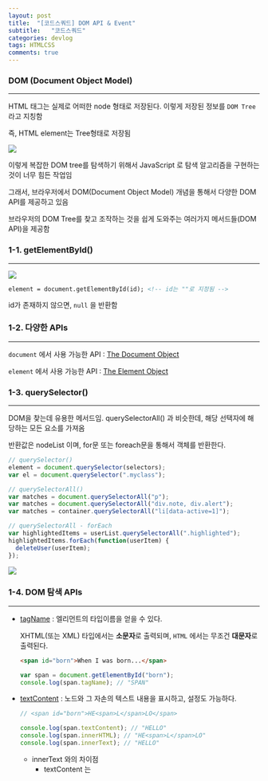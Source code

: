 ```yaml
---
layout: post
title:  "[코드스쿼드] DOM API & Event"
subtitle:   "코드스쿼드"
categories: devlog
tags: HTMLCSS
comments: true
---
```


### DOM (Document Object Model)

---

HTML 태그는 실제로 어떠한 node 형태로 저장된다. 이렇게 저장된 정보를 `DOM Tree` 라고 지칭함

즉, HTML element는 Tree형태로 저장됨

![](https://imgur.com/NolOrrM.png)

이렇게 복잡한 DOM tree를 탐색하기 위해서 JavaScript 로 탐색 알고리즘을 구현하는것이 너무 힘든 작업임

그래서, 브라우저에서 DOM(Document Object Model) 개념을 통해서 다양한 DOM API를 제공하고 있음

브라우저의 DOM Tree를 찾고 조작하는 것을 쉽게 도와주는 여러가지 메서드들(DOM API)을 제공함





### 1-1. getElementById()

---

![](https://imgur.com/BbJt1Ow.png)

```html
element = document.getElementById(id); <!-- id는 ""로 지정됨 -->
```

id가 존재하지 않으면, `null` 을 반환함





### 1-2. 다양한 APIs

---

`document` 에서 사용 가능한 API : [The Document Object](https://www.w3schools.com/jsref/dom_obj_document.asp)

`element` 에서 사용 가능한 API : [The Element Object](https://www.w3schools.com/jsref/dom_obj_document.asp)





### 1-3. querySelector()

---

DOM을 찾는데 유용한 메서드임. querySelectorAll() 과 비슷한데, 해당 선택자에 해당하는 모든 요소를 가져옴

반환값은 nodeList 이며, for문 또는 foreach문을 통해서 객체를 반환한다.

```javascript
// querySelector()
element = document.querySelector(selectors);
var el = document.querySelector(".myclass");

// querySelectorAll()
var matches = document.querySelectorAll("p");
var matches = document.querySelectorAll("div.note, div.alert");
var matches = container.querySelectorAll("li[data-active=1]");

// querySelectorAll - forEach
var highlightedItems = userList.querySelectorAll(".highlighted");
highlightedItems.forEach(function(userItem) {
  deleteUser(userItem);
});
```



![](https://imgur.com/le01Lph.png)





### 1-4. DOM 탐색 APIs

---

- [tagName](https://developer.mozilla.org/en-US/docs/Web/API/Element/tagName) : 엘리먼트의 타입이름을 얻을 수 있다.

  XHTML(또는 XML) 타입에서는 **소문자**로 출력되며, `HTML` 에서는 무조건 **대문자**로 출력된다.

  ```HTML
  <span id="born">When I was born...</span>
  ```

  ```javascript
  var span = document.getElementById("born");
  console.log(span.tagName); // "SPAN"
  ```

- [textContent](https://developer.mozilla.org/ko/docs/Web/API/Node/textContent) : 노드와 그 자손의 텍스트 내용을 표시하고, 설정도 가능하다.

  ```javascript
  // <span id="born">HE<span>L</span>LO</span>
  
  console.log(span.textContent); // "HELLO"
  console.log(span.innerHTML); // "HE<span>L</span>LO"
  console.log(span.innerText); // "HELLO"
  ```

  - innerText 와의 차이점
    - textContent 는 <script>와 <style> 요소를 포함한 모든 요소들의 내용을 가져옴. 반면, innerText 는 그렇지 않음
    - innerText 는 style 을 인지하고 숨겨진 요소들의 텍스트를 반환하진 않지만 textContent 는 반환함
    - innerText 는 CSS 스타일링을 인지하기 때문에 레이아웃의 변화를 가져올 수 있지만, textContent는 그렇지 않음
    - innerText 는 요소의 자식노드를 지우는 것 뿐만아니라, 텍스트 노드의 모든 자손을 영구적으로 제거함
  - innerHTML 과의 차이점
    - innerHTML 은 HTML을 반환함
    - textContent가 텍스트를 HTML로 파싱하지 않기 때문에 종종 더 좋은 성능을 보여줌
    - textContent는 XSS 를 방지할 수 있음

- [nodeType](https://developer.mozilla.org/ko/docs/Web/API/Node/nodeType) : `elements` `text` `comments` 처럼 서로 다른 종류의 노드를 구별하는데 사용할 수 있음

  ![](https://imgur.com/U6j3zkl.png)

- [childNodes](https://developer.mozilla.org/ko/docs/Web/API/Node/childNodes) : 주어진 요소의 자식 노드 모음 (collection)을 반환함 (NodeList)

  ```javascript
  // parg는 <p> 요소 개체 참조
  if (parg.hasChildNodes())
  // 그래서, 먼저 개체가 찼는 지(자식 노드가 있는 지) 검사
   {
     var children = parg.childNodes;
     for (var i = 0; i < children.length; i++) 
     {
     // children[i]로 각 자식에 무언가를 함 
     // 주의: 목록은 유효해(live), 자식 추가나 제거는 목록을 바꿈
     };
   };
  ```

- [firstChild](https://developer.mozilla.org/ko/docs/Web/API/Node/firstChild) : 트리에서 노드의 첫 번째 자식이나 null(노드가 자식이 없으면)을 반환함

  ```javascript
  <p id="para-01">
    <span>First span</span>
  </p>
  
  <script type="text/javascript">
    var p01 = document.getElementById('para-01');
    alert(p01.firstChild.nodeName)
  </script>
  ```

- [firstElementChild](https://developer.mozilla.org/en-US/docs/Web/API/ParentNode/firstElementChild)

  ```html
  <ul id="foo">
      <li>First  (1)</li>
      <li>Second (2)</li>
      <li>Third  (3)</li>
  </ul>	
  ```

  ```javascript
  var foo = document.getElementById('foo');
  console.log(foo.firstElementChild.textContent); // "First  (1)"
  ```

- [parentElement](https://developer.mozilla.org/en-US/docs/Web/API/Node/parentElement) : 현재 노드에서 부모 노드를 가리킨다.

  ```javascript
  if (node.parentElement) {
      node.parentElement.style.color = "red";
  }
  ```

- [nextSibling](https://developer.mozilla.org/ko/docs/Web/API/Node/nextSibling)

  부모의 `childNodes` 목록에서 지정된 노드 **바로 다음에 있는 노드를 반환**하거나 지정된 노드가 해당 목록의 마지막 노드이면 `null`을 반환 (#text 데이터를 가져온다는 것을 중점으로 볼 것)

  ```HTML
  <div id="div-01">Here is div-01</div>
  <div id="div-02">Here is div-02</div>
  
  <script type="text/javascript">
  var el = document.getElementById('div-01').nextSibling,
      i = 1;
  
  console.log('Siblings of div-01:');
  
  while (el) {
    console.log(i + '. ' + el.nodeName);
    el = el.nextSibling;
    i++;
  }
  
  </script>
  
  /**************************************************
     로드될 때 다음과 같이 콘솔에 기록됩니다. :
  
       Siblings of div-01
  
        1. #text
        2. DIV
        3. #text
        4. SCRIPT
  
  **************************************************/
  ```

- [nextElementSibling](https://developer.mozilla.org/en-US/docs/Web/API/NonDocumentTypeChildNode/nextElementSibling)

  ```HTML
  <div id="div-01">Here is div-01</div>
  <div id="div-02">Here is div-02</div>
  
  <script type="text/javascript">
    var el = document.getElementById('div-01').nextElementSibling;
    console.log('Siblings of div-01:');
    while (el) {
      console.log(el.nodeName);
      el = el.nextElementSibling;
    }
  </script>
  
  /**************************************************
     로드될 때 다음과 같이 콘솔에 기록됩니다. :
  
      Siblings of div-01:
      DIV
      SCRIPT
  
  **************************************************/
  ```

  



### 1-5. DOM 조작 API

---

삭제, 추가, 이동, 교체를 위해 사용하는 DOM API 이다.

- [removeChild()](https://developer.mozilla.org/ko/docs/Web/API/Node/removeChild) : 자식의 엘리먼트를 삭제하는 문법

  ```javascript
  // Get the <ul> element with id="myList"
  var list = document.getElementById("myList");   
  list.removeChild(list.childNodes[0]); // Remove <ul>'s first child node (index 0)
  ```

- [appendChild()](https://developer.mozilla.org/ko/docs/Web/API/Node/appendChild) : 한 노드를 특정 부모 노드의 자식 노드 리스트 중 **마지막 자식으로** 붙임

  ```javascript
  // 새로운 단락 요소를 생성하고 문서에 있는 바디 요소의 끝에 붙입니다.
  var p = document.createElement("p");
  document.body.appendChild(p);
  ```

- [insertBefore()](https://developer.mozilla.org/en-US/docs/Web/API/Node/insertBefore)

  ```HTML
  <ul id="myList">
    <li>Coffee</li>
    <li>Tea</li>
  </ul>
  
  <p>Click the button to insert an item to the list.</p>
  
  <button onclick="myFunction()">Try it</button>
  
  <script>
  function myFunction() {
      var newItem = document.createElement("LI");
      var textnode = document.createTextNode("Water");
      newItem.appendChild(textnode);
  
      var list = document.getElementById("myList");
      list.insertBefore(newItem, list.childNodes[0]);
  }
  </script>
  
  <!-- 
  Example explained:
  First create a LI node,
  then create a Text node,
  then append the Text node to the LI node.
  Finally insert the LI node before the first child node in the list.
  -->
  ```

  - nextSibling 를 통해서 삽입하는 경우도 있음

    ```HTML
    <div id="parentElement">
      <span id="childElement">foo bar</span>
    </div>
    
    <script>
    // Create a new, plain <span> element
    var sp1 = document.createElement("span");
    
    // Get a reference to the element, before we want to insert the element
    var sp2 = document.getElementById("childElement");
    // Get a reference to the parent element
    var parentDiv = sp2.parentNode;
    
    // Insert the new element into the DOM before sp2
    parentDiv.insertBefore(sp1, sp2);
    </script>
    ```

    ```HTML
    parentDiv.insertBefore(sp1, sp2.nextSibling);
    ```

- [cloneNode()](https://developer.mozilla.org/ko/docs/Web/API/Node/cloneNode)

  ```javascript
  var dupNode = node.cloneNode(deep);
  ```

  - node : 복제되어야 할 node
  - dupNode : 복제된 새로운 node
  - deep
    - true : 해당 node의 childern 까지 복사
    - false : 해당 node만 복사

- [replaceChild()](https://developer.mozilla.org/ko/docs/Web/API/Node/replaceChild)

  ```javascript
  replaceNode = parentNode.replaceChild(newChild, oldChild);
  ```

  - replaceNode 는 교체된 노드로서, oldChild 와 동일한 노드이다.
  - newChild 는 oldChild를 교체할 새로운 노드이다. (만약 이미 DOM 안에 존재한다면 가장 먼저 제거됨?)
  - oldChild 는 이미 존재하는, 교체될 자식 노드이다.

  ```javascript
  // <div>
  //  <span id="childSpan">foo bar</span>
  // </div>
  
  // 텅빈 요소 노드를 하나 생성합니다.
  // ID도, 속성도, 컨텐츠도 없습니다.
  var sp1 = document.createElement("span");
  
  // 'newSpan'이란 id 속성을 부여합니다.
  sp1.id = "newSpan";
  
  // 새로운 요소를 위한 컨텐츠를 생성합니다.
  var sp1_content = document.createTextNode("new replacement span element.");
  
  // 컨텐츠를 생성한 요소에 붙입니다.
  sp1.appendChild(sp1_content);
  
  // DOM에 존재하던, 교체되야할 노드를 참조합니다.
  var sp2 = document.getElementById("childSpan");
  var parentDiv = sp2.parentNode;
  
  // 이미 존재하던 sp2 노드를 새로운 span 요소인 sp1으로 교체합니다.
  parentDiv.replaceChild(sp1, sp2);
  
  // 결과:
  // <div>
  //   <span id="newSpan">new replacement span element.</span>
  // </div>
  ```





### 1-6. DOM 훈련

---

1. **지금 나온 DOM API를 사용해서, strawberry 아래에 새로운 과일을 하나 더 추가해보기. 추가 된 이후에는 다시 삭제해보기. [Jsbin](http://jsbin.com/bihuduhase/edit?html,js,console,output)**

   - `ul` 태그 안에 `li` 를 querySelector 로 조회할 경우, 0부터 시작하는게 아니라 1부터 시작함
     - #text - element - #text - element ... ?

   ```HTML
   <!DOCTYPE html>
   <html>
   <head>
     <meta charset="utf-8">
     <meta name="viewport" content="width=device-width">
     <title>JS Bin</title>
   </head>
   <body>
     <h1>selector test</h1>
     
     <ul>
       <li>apple</li>
       <li>orange</li>
       <li>banana</li>
       <li>grape</li>
       <li>strawberry</li>
     </ul>
     
     <button onclick=addFruitElement() id="btn_add">ADD</button>
     <button onclick=removeFruitElement() id="btn_remove">REMOVE</button>
   
   </body>
   </html>
   ```

   ```javascript
   const list = document.querySelector("ul");
   
   function addFruitElement() {
   
     const sp1 = document.createElement("li");
     const sp1_content = document.createTextNode("mango");
     sp1.appendChild(sp1_content);
   
     list.appendChild(sp1);
   }
   
   function removeFruitElement() {
     list.removeChild(list.lastElementChild);
   }
   ```

2. **지금 나온 DOM API를 사용해서, 바나나와 오렌지 사이에 새로운 과일을 추가하기** [jsbin](http://jsbin.com/yekorunula/edit?html,js,output)

   ```javascript
   const fruits = document.querySelectorAll("li");
   
   fruits.forEach(function(element) {
   	if (element.textContent === "orange") {
   		const newFruitNode = document.createElement("li");
   		const newFruitTextNode = document.createTextNode("Blueberry");
   		newFruitNode.appendChild(newFruitTextNode);
         
           const fruitParentNode = element.parentElement;
   		fruitParentNode.insertBefore(newFruitNode, element);
       }
   });
   ```

3. **apple을 grape 와 strawberry 사이로 옮기기.** [Jsbin](http://jsbin.com/zalesuvivo/edit?html,js,console,output)

   ```javascript
   const fruitList = document.querySelectorAll("li");
   const fruitParentNode = document.querySelector("ul");
   
   let appleNode;
   let strawberryNode;
   
   fruitList.forEach(function(element) {
   	if(element.textContent === "apple") {
   		appleNode = element;
   		fruitParentNode.removeChild(element);
       }
   	else if(element.textContent === "strawberry") {
       	strawberryNode = element;
   		fruitParentNode.insertBefore(appleNode, element);
   	}
   });
   ```

4. **class가 'red'인 노드만 삭제** [Jsbin](http://jsbin.com/kudiraruyo/1/edit?html,css,js,console,output)

   ```javascript
   const fruitParentNode = document.querySelector("ul");
   const fruitList = document.querySelectorAll("li");
   const redClassNodes = document.getElementsByClassName("red");
   
   while(redClassNodes[0]) {
   	fruitParentNode.removeChild(redClassNodes[0]);
   }
   ```

5. **section 태그의 자손 중에 blue라는 클래스를 가지고 있는 노드가 있다면, 그 하위에 있는 h2 노드를 삭제. ** [Jsbin](http://jsbin.com/wequjidaxe/edit?html,js,output)

   ```javascript
   const blueClassNode = document.getElementsByClassName("blue");
   const blueClassParentNode = blueClassNode[0].parentNode;
   const blueSectionNode = blueClassParentNode.parentNode;
   
   blueSectionNode.removeChild(blueSectionNode.firstElementChild);
   ```





### 1-7. 디버깅 (HTML, CSS)

---

Chrome 개발자 도구 `command + Option + I`

![](https://imgur.com/bEkjnvo.png)

위와 같이 아래쪽에서 **DOM 구조**를 살펴볼 수 있음

![](https://imgur.com/yMXs7hE.png)

오른쪽에서는 `Style` 항목을 볼 수 있으며, 해당 **Element** 에 대한 완성된 스타일은 `Computed` 항목에 존재함

computed 항목에서 `Show all` 을 체크한 후 다른 항목들을 살펴볼 수도 있음

![](https://imgur.com/At94Igx.png)

Style의 우선순위로 인해서(Selector 의 우선순위, class보다는 id 등..) 문장에 취소선이 생기고 최종적으로 적용된 부분들이 나타남

![](https://imgur.com/iJcQnyt.png)

만약 `em { font style: normal; }` 의 소스를 보고싶다면, 오른쪽의 `gnb.css?v=20140801:161` 부분을 클릭하면 위와같이 소스코드탭으로 이동하게 된다. 좌측하단의 Format을 누르면 위와 같이 예쁘게 보임

![](https://i.imgur.com/g31rjYJ.png)

해당 element의 color를 변경하고 싶다면, 맨 위의 `element.style` 영역에서 속성을 줄 수 있음

inline 속성으로 들어가기 때문에, 외부의 CSS나 부모의 CSS 속성보다도 1순위로 반영됨

color의 경우는 color picker 가 제공되기 때문에 네모난 색깔을 누르면 된다

![](https://imgur.com/rFCDVph.png)

새로운 규칙을 만들수도 있는데, `New Style Rule` 을 누르면 `em.txt` 라는 새 탭이 생긴것을 확인할 수 있다

![](https://imgur.com/S8S77Qz.png)

`em.txt` 부분을 더블클릭해서, `li a em` 을 쓰면, 자손에게 속성을 적용해볼 수 있음

예를 들어, 위와 같이 `font-size: 20px;` 이라는 속성을 주면 홈페이지의 폰트 사이즈가 변경된 것을 확인할 수 있음

크롬 개발자도구에서만(영역) 사용할 수 있는 `inspector-stylesheet:1` 부분에 적용되는 것을 확인할 수 있음

오른쪽 클릭 후 `delete` `hover` 등을 진행할 수 있음